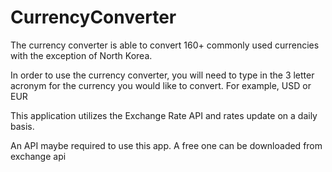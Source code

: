 # CurrencyConverter

The currency converter is able to convert 160+ commonly used currencies with the exception of North Korea.

In order to use the currency converter, you will need to type in the 3 letter acronym for the currency you would like to convert. For example, USD or EUR

This application utilizes the Exchange Rate API and rates update on a daily basis.

An API maybe required to use this app. A free one can be downloaded from exchange api
 
